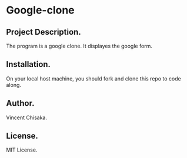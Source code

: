 # Google-clone

## Project Description.
The program is a google clone. It displayes the google form.

## Installation.
On your local host machine, you should fork and clone this repo to code along.

## Author.
Vincent Chisaka.

## License.
MIT License.
